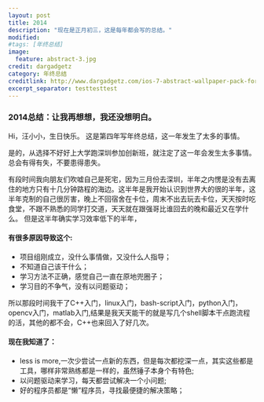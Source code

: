 ```yaml
---
layout: post
title: 2014
description: "现在是正月初三，这是每年都会写的总结。"
modified:
#tags: [年终总结]
image:
  feature: abstract-3.jpg
credit: dargadgetz
category: 年终总结
creditlink: http://www.dargadgetz.com/ios-7-abstract-wallpaper-pack-for-iphone-5-and-ipod-touch-retina/
excerpt_separator: testtesttest
---
```



###  2014总结：让我再想想，我还没想明白。

Hi，汪小小，生日快乐。
这是第四年写年终总结，这一年发生了太多的事情。

是的，从选择不好好上大学跑深圳参加创新班，就注定了这一年会发生太多事情。总会有得有失，不要患得患失。

有段时间我向朋友们吹嘘自己是死宅，因为三月份去深圳，半年之内愣是没有去离住的地方只有十几分钟路程的海边。这半年是我开始认识到世界大的很的半年，这半年克制的自己很厉害，晚上不回宿舍在卡位，周末不出去玩去卡位，天天按时吃食堂，不跟不熟悉的同学打交道，天天就在跟强哥比谁回去的晚和最近又在学什么。
但是这半年确实学习效率低下的半年，

#### 有很多原因导致这个:
*  项目组刚成立，没什么事情做，又没什么人指导；
*  不知道自己该干什么；
*  学习方法不正确，感觉自己一直在原地兜圈子； 
*  学习目的不争气，没有以问题驱动；

所以那段时间我干了C++入门，linux入门，bash-script入门，python入门，opencv入门，matlab入门,结果是我天天能干的就是写几个shell脚本干点跑流程的活，其他的都不会，C++也来回入了好几次。

#### 现在我知道了：
* less is more,一次少尝试一点新的东西，但是每次都挖深一点，其实这些都是工具，哪样非常熟练都是一样的，虽然锤子本身个有特色;
* 以问题驱动来学习，每天都尝试解决一个小问题;
* 好的程序员都是“懒”程序员，寻找最便捷的解决策略；


